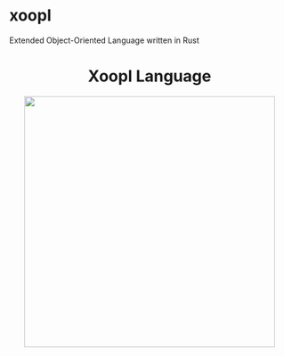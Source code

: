 # xoopl
Extended Object-Oriented Language written in Rust
<h1 align="center"> Xoopl Language </h1>
<p align="center"><img src="https://i.imgur.com/MIJwIfs.png" width="450px" align="center"></p>
